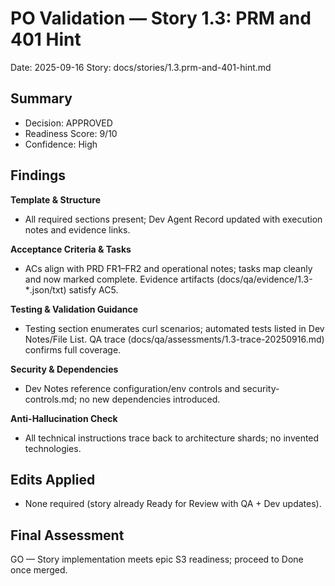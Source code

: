 # PO Validation — Story 1.3: PRM and 401 Hint

Date: 2025-09-16
Story: docs/stories/1.3.prm-and-401-hint.md

## Summary
- Decision: APPROVED
- Readiness Score: 9/10
- Confidence: High

## Findings
**Template & Structure**
- All required sections present; Dev Agent Record updated with execution notes and evidence links.

**Acceptance Criteria & Tasks**
- ACs align with PRD FR1–FR2 and operational notes; tasks map cleanly and now marked complete. Evidence artifacts (docs/qa/evidence/1.3-*.json/txt) satisfy AC5.

**Testing & Validation Guidance**
- Testing section enumerates curl scenarios; automated tests listed in Dev Notes/File List. QA trace (docs/qa/assessments/1.3-trace-20250916.md) confirms full coverage.

**Security & Dependencies**
- Dev Notes reference configuration/env controls and security-controls.md; no new dependencies introduced.

**Anti-Hallucination Check**
- All technical instructions trace back to architecture shards; no invented technologies.

## Edits Applied
- None required (story already Ready for Review with QA + Dev updates).

## Final Assessment
GO — Story implementation meets epic S3 readiness; proceed to Done once merged.
